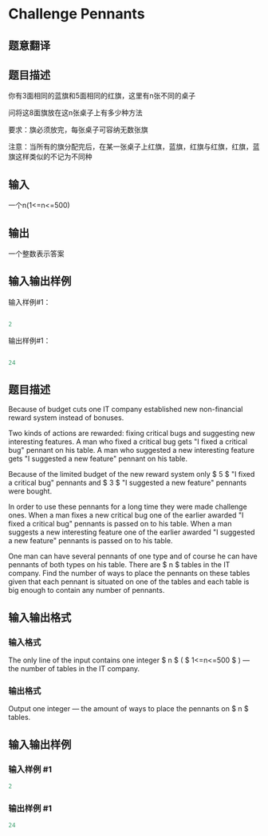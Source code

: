 # Challenge Pennants

## 题意翻译

## 题目描述

你有3面相同的蓝旗和5面相同的红旗，这里有n张不同的桌子

问将这8面旗放在这n张桌子上有多少种方法

要求：旗必须放完，每张桌子可容纳无数张旗

注意：当所有的旗分配完后，在某一张桌子上红旗，蓝旗，红旗与红旗，红旗，蓝旗这样类似的不记为不同种

## 输入

一个n(1<=n<=500)

## 输出

一个整数表示答案

## 输入输出样例

输入样例#1：

```cpp

2

```

输出样例#1：

```cpp

24

```

## 题目描述

Because of budget cuts one IT company established new non-financial reward system instead of bonuses.

Two kinds of actions are rewarded: fixing critical bugs and suggesting new interesting features. A man who fixed a critical bug gets "I fixed a critical bug" pennant on his table. A man who suggested a new interesting feature gets "I suggested a new feature" pennant on his table.

Because of the limited budget of the new reward system only $ 5 $ "I fixed a critical bug" pennants and $ 3 $ "I suggested a new feature" pennants were bought.

In order to use these pennants for a long time they were made challenge ones. When a man fixes a new critical bug one of the earlier awarded "I fixed a critical bug" pennants is passed on to his table. When a man suggests a new interesting feature one of the earlier awarded "I suggested a new feature" pennants is passed on to his table.

One man can have several pennants of one type and of course he can have pennants of both types on his table. There are $ n $ tables in the IT company. Find the number of ways to place the pennants on these tables given that each pennant is situated on one of the tables and each table is big enough to contain any number of pennants.

## 输入输出格式

### 输入格式

The only line of the input contains one integer $ n $ ( $ 1<=n<=500 $ ) — the number of tables in the IT company.

### 输出格式

Output one integer — the amount of ways to place the pennants on $ n $ tables.

## 输入输出样例

### 输入样例 #1

```cpp
2

```
### 输出样例 #1

```cpp
24
```


